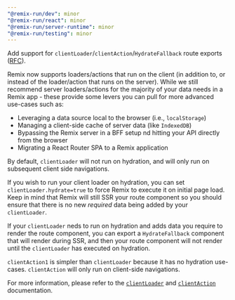 ```yaml
---
"@remix-run/dev": minor
"@remix-run/react": minor
"@remix-run/server-runtime": minor
"@remix-run/testing": minor
---
```


Add support for `clientLoader`/`clientAction`/`HydrateFallback` route exports ([RFC](https://github.com/remix-run/remix/discussions/7634)).

Remix now supports loaders/actions that run on the client (in addition to, or instead of the loader/action that runs on the server). While we still recommend server loaders/actions for the majority of your data needs in a Remix app - these provide some levers you can pull for more advanced use-cases such as:

- Leveraging a data source local to the browser (i.e., `localStorage`)
- Managing a client-side cache of server data (like `IndexedDB`)
- Bypassing the Remix server in a BFF setup nd hitting your API directly from the browser
- Migrating a React Router SPA to a Remix application

By default, `clientLoader` will not run on hydration, and will only run on subsequent client side navigations.

If you wish to run your client loader on hydration, you can set `clientLoader.hydrate=true` to force Remix to execute it on initial page load. Keep in mind that Remix will still SSR your route component so you should ensure that there is no new _required_ data being added by your `clientLoader`.

If your `clientLoader` neds to run on hydration and adds data you require to render the route component, you can export a `HydrateFallback` component that will render during SSR, and then your route component will not render until the `clientLoader` has executed on hydration.

`clientAction1` is simpler than `clientLoader` because it has no hydration use-cases. `clientAction` will only run on client-side navigations.

For more information, please refer to the [`clientLoader`](https://remix.run/route/client-loader) and [`clientAction`](https://remix.run/route/client-action) documentation.
